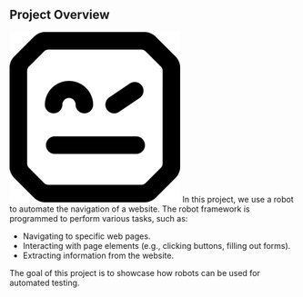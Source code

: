 ## Project Overview

![Robot Framework](https://github.com/BeaSouzaa/Robot/blob/main/robot-logo.png)
In this project, we use a robot to automate the navigation of a website. The robot  framework is programmed to perform various tasks, such as:

- Navigating to specific web pages.
- Interacting with page elements (e.g., clicking buttons, filling out forms).
- Extracting information from the website.

The goal of this project is to showcase how robots can be used for automated testing.
